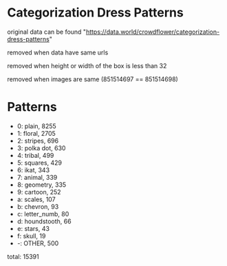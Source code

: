 # Categorization Dress Patterns

original data can be found "https://data.world/crowdflower/categorization-dress-patterns"

removed when data have same urls

removed when height or width of the box is less than 32

removed when images are same (851514697 == 851514698)

# Patterns
- 0: plain, 8255
- 1: floral, 2705
- 2: stripes, 696
- 3: polka dot, 630
- 4: tribal, 499
- 5: squares, 429
- 6: ikat, 343
- 7: animal, 339
- 8: geometry, 335
- 9: cartoon, 252
- a: scales, 107
- b: chevron, 93
- c: letter_numb, 80
- d: houndstooth, 66
- e: stars, 43
- f: skull, 19
- -: OTHER, 500

total: 15391
